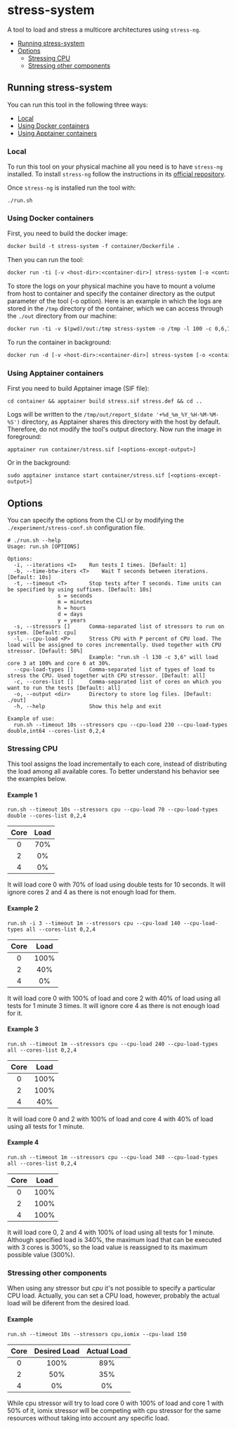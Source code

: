 # stress-system

A tool to load and stress a multicore architectures using `stress-ng`.

- [Running stress-system](#run-stress-system)
- [Options](#options)
  - [Stressing CPU](#stressing-cpu)
  - [Stressing other components](#stressing-other-components)

<a name="run-stress-system"></a>
## Running stress-system

You can run this tool in the following three ways:

- [Local](#local)
- [Using Docker containers](#docker)
- [Using Apptainer containers](#apptainer)

<a name="local"></a>

### Local

To run this tool on your physical machine all you need is to have `stress-ng` installed. To install `stress-ng` follow the instructions in its [official repository](https://github.com/ColinIanKing/stress-ng).

Once `stress-ng` is installed run the tool with:

```shell
./run.sh
```

<a name="docker"></a>

### Using Docker containers

First, you need to build the docker image:

```dockerfile
docker build -t stress-system -f container/Dockerfile .
```

Then you can run the tool:

```dockerfile
docker run -ti [-v <host-dir>:<container-dir>] stress-system [-o <container-dir> <other-options>]
```

To store the logs on your physical machine you have to mount a volume from host to container and specify the container directory as the output parameter of the tool (-o option). Here is an example in which the logs are stored in the `/tmp` directory of the container, which we can access through the `./out` directory from our machine:

```dockerfile
docker run -ti -v $(pwd)/out:/tmp stress-system -o /tmp -l 100 -c 0,6,7 
```

To run the container in background:

```dockerfile
docker run -d [-v <host-dir>:<container-dir>] stress-system [-o <container-dir> <other-options>]
```

<a name="apptainer"></a>

### Using Apptainer containers

First you need to build Apptainer image (SIF file):

```shell
cd container && apptainer build stress.sif stress.def && cd ..
```

Logs will be written to the `/tmp/out/report_$(date '+%d_%m_%Y_%H-%M-%M-%S')` directory, as Apptainer shares this directory with the host by default. Therefore, do not modify the tool's output directory. Now run the image in foreground:

```shell
apptainer run container/stress.sif [<options-except-output>]
```

Or in the background:

```shell
sudo apptainer instance start container/stress.sif [<options-except-output>]
```
<a name="options"></a>
## Options

You can specify the options from the CLI or by modifying the `./experiment/stress-conf.sh` configuration file. 

```shell
# ./run.sh --help
Usage: run.sh [OPTIONS]

Options:
  -i, --iterations <I>    Run tests I times. [Default: 1]
  -b, --time-btw-iters <T>    Wait T seconds between iterations. [Default: 10s]
  -t, --timeout <T>       Stop tests after T seconds. Time units can be specified by using suffixes. [Default: 10s]
  				s = seconds
  				m = minutes
  				h = hours
  				d = days
  				y = years
  -s, --stressors []      Comma-separated list of stressors to run on system. [Default: cpu]
  -l, --cpu-load <P>      Stress CPU with P percent of CPU load. The load will be assigned to cores incrementally. Used together with CPU stressor. [Default: 50%]
                          Example: "run.sh -l 130 -c 3,6" will load core 3 at 100% and core 6 at 30%.
  --cpu-load-types []     Comma-separated list of types of load to stress the CPU. Used together with CPU stressor. [Default: all]
  -c, --cores-list []     Comma-separated list of cores on which you want to run the tests [Default: all]
  -o, --output <dir>      Directory to store log files. [Default: ./out]      
  -h, --help              Show this help and exit

Example of use:
  run.sh --timeout 10s --stressors cpu --cpu-load 230 --cpu-load-types double,int64 --cores-list 0,2,4
```
<a name="stress-cpu"></a>
### Stressing CPU

This tool assigns the load incrementally to each core, instead of distributing the load among all available cores. To better understand his behavior see the examples below.

#### Example 1

```shell
run.sh --timeout 10s --stressors cpu --cpu-load 70 --cpu-load-types double --cores-list 0,2,4
```
| Core | Load |
| :--: | :--: |
|  0   | 70%  |
|  2   |  0%  |
|  4   |  0%  |


It will load core 0 with 70% of load using double tests for 10 seconds. It will ignore cores 2 and 4 as there is not enough load for them.


#### Example 2

```shell
run.sh -i 3 --timeout 1m --stressors cpu --cpu-load 140 --cpu-load-types all --cores-list 0,2,4
```
| Core | Load |
| :--: | :--: |
|  0   | 100% |
|  2   | 40%  |
|  4   |  0%  |


It will load core 0 with 100% of load and core 2 with 40% of load using all tests for 1 minute 3 times. It will ignore core 4 as there is not enough load for it.


#### Example 3

```shell
run.sh --timeout 1m --stressors cpu --cpu-load 240 --cpu-load-types all --cores-list 0,2,4
```
| Core | Load |
| :--: | :--: |
|  0   | 100% |
|  2   | 100% |
|  4   | 40%  |


It will load core 0 and 2 with 100% of load and core 4 with 40% of load using all tests for 1 minute.


#### Example 4

```shell
run.sh --timeout 1m --stressors cpu --cpu-load 340 --cpu-load-types all --cores-list 0,2,4
```
| Core | Load |
| :--: | :--: |
|  0   | 100% |
|  2   | 100% |
|  4   | 100% |


It will load core 0, 2 and 4 with 100% of load using all tests for 1 minute. Although specified load is 340%, the maximum load that can be executed with 3 cores is 300%, so the load value is reassigned to its maximum possible value (300%).

<a name="stress-other-components"></a>
### Stressing other components

When using any stressor but *cpu* it's not possible to specify a particular CPU load. Actually, you can set a CPU load, however, probably the actual load will be diferent from the desired load.

#### Example

```shell
run.sh --timeout 10s --stressors cpu,iomix --cpu-load 150 
```
| Core | Desired Load | Actual Load |
| :--: | :--: | :--: |
|  0   | 100% | 89%  |
|  2   | 50%  | 35%  |
|  4   |  0%  |  0%  |


While cpu stressor will try to load core 0 with 100% of load and core 1 with 50% of it, iomix stressor will be competing with cpu stressor for the same resources without taking into account any specific load.